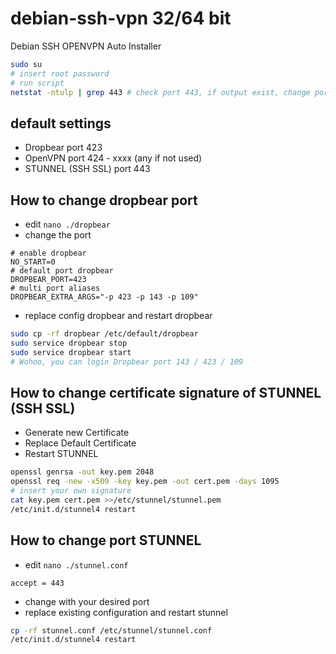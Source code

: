 # debian-ssh-vpn 32/64 bit
Debian SSH OPENVPN Auto Installer

```bash
sudo su
# insert root password
# run script
netstat -ntulp | grep 443 # check port 443, if output exist, change port SSL (stunnel.conf) to other port
```

## default settings
- Dropbear port 423
- OpenVPN port 424 - xxxx (any if not used)
- STUNNEL (SSH SSL) port 443

## How to change dropbear port
- edit `nano ./dropbear`
- change the port
```text
# enable dropbear
NO_START=0
# default port dropbear
DROPBEAR_PORT=423
# multi port aliases
DROPBEAR_EXTRA_ARGS="-p 423 -p 143 -p 109"
```
- replace config dropbear and restart dropbear
```bash
sudo cp -rf dropbear /etc/default/dropbear
sudo service dropbear stop
sudo service dropbear start
# Wohoo, you can login Dropbear port 143 / 423 / 109
```

## How to change certificate signature of STUNNEL (SSH SSL)
- Generate new Certificate
- Replace Default Certificate
- Restart STUNNEL
```bash
openssl genrsa -out key.pem 2048
openssl req -new -x509 -key key.pem -out cert.pem -days 1095
# insert your own signature
cat key.pem cert.pem >>/etc/stunnel/stunnel.pem
/etc/init.d/stunnel4 restart
```

## How to change port STUNNEL
- edit `nano ./stunnel.conf`
```text
accept = 443
```
- change with your desired port
- replace existing configuration and restart stunnel
```bash
cp -rf stunnel.conf /etc/stunnel/stunnel.conf
/etc/init.d/stunnel4 restart
```